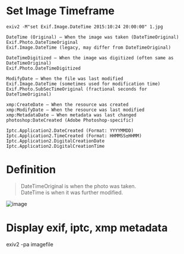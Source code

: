 # Set Image Timeframe
```
exiv2 -M"set Exif.Image.DateTime 2015:10:24 20:00:00" 1.jpg
```
```
DateTime (Original) – When the image was taken (DateTimeOriginal)
Exif.Photo.DateTimeOriginal
Exif.Image.DateTime (legacy, may differ from DateTimeOriginal)

DateTimeDigitized – When the image was digitized (often same as DateTimeOriginal)
Exif.Photo.DateTimeDigitized

ModifyDate – When the file was last modified
Exif.Image.DateTime (sometimes used for modification time)
Exif.Photo.SubSecTimeOriginal (fractional seconds for DateTimeOriginal)

xmp:CreateDate – When the resource was created
xmp:ModifyDate – When the resource was last modified
xmp:MetadataDate – When metadata was last changed
photoshop:DateCreated (Adobe Photoshop-specific)

Iptc.Application2.DateCreated (Format: YYYYMMDD)
Iptc.Application2.TimeCreated (Format: HHMMSS±HHMM)
Iptc.Application2.DigitalCreationDate
Iptc.Application2.DigitalCreationTime
```
# Definition
>DateTimeOriginal is when the photo was taken.  
>DateTime is when it was further modified.

![image](https://github.com/user-attachments/assets/21c09e66-4d0c-4a15-bf3e-d777c49f1b94)

# Display exif, iptc, xmp metadata
exiv2 -pa imagefile
